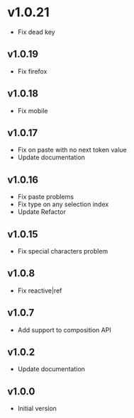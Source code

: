 # v1.0.21

- Fix dead key

## v1.0.19

- Fix firefox

## v1.0.18

- Fix mobile

## v1.0.17

- Fix on paste with no next token value
- Update documentation

## v1.0.16

- Fix paste problems
- Fix type on any selection index
- Update Refactor

## v1.0.15

- Fix special characters problem

## v1.0.8

- Fix reactive|ref

## v1.0.7

- Add support to composition API

## v1.0.2

- Update documentation

## v1.0.0

- Initial version
